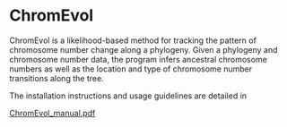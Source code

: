 # ChromEvol
ChromEvol is a likelihood-based method for tracking the pattern of chromosome
number change along a phylogeny. Given a phylogeny and chromosome number data,
the program infers ancestral chromosome numbers as well as the location and type of
chromosome number transitions along the tree.

The installation instructions and usage guidelines are detailed in 



[ChromEvol_manual.pdf](https://github.com/user-attachments/files/16042362/ChromEvol_manual.pdf)
